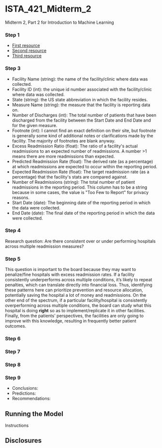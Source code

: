 # ISTA_421_Midterm_2
Midterm 2, Part 2 for Introduction to Machine Learning

### Step 1

- [First resource](https://pmc.ncbi.nlm.nih.gov/articles/PMC11011876/)
- [Second resource](https://newsroom.spectrumhealth.org/corewell-health-study-determines-keys-to-reducing-hospital-readmissions/)
- [Third resource](https://pmc.ncbi.nlm.nih.gov/articles/PMC8101040/)

### Step 3

- Facility Name (string): the name of the facility/clinic where data was collected.
- Facility ID (int): the unique id number associated with the facility/clinic where data was collected.
- State (string): the US state abbreviation in which the facility resides.
- Measure Name (string): the measure that the facility is reporting data on.
- Number of Discharges (int): The total number of patients that have been discharged from the facility between the Start Date and End Date and for the given measure. 
- Footnote (int): I cannot find an exact definition on their site, but footnote is generally some kind of additional notes or clarifications made by the facility. The majority of footnotes are blank anyway.
- Excess Readmission Ratio (float): The ratio of a facility's actual readmissions to an expected number of readmissions. A number >1 means there are more readmissions than expected. 
- Predicted Readmission Rate (float): The derived rate (as a percentage) at which readmissions are expected to occur within the reporting period. 
- Expected Readmission Rate (float): The target readmission rate (as a percentage) that the facility's stats are compared against. 
- Number of Readmissions (string): The total number of patient readmissions in the reporting period. This column has to be a string because in some cases, the value is "Too Few to Report" for privacy reasons. 
- Start Date (date): The beginning date of the reporting period in which the data were collected.
- End Date (date): The final date of the reporting period in which the data were collected.

### Step 4

Research question: Are there consistent over or under performing hospitals across multiple readmission measures?

### Step 5

This question is important to the board because they may want to penalize/fine hospitals with excess readmission rates. If a facility consistently underperforms across multiple conditions, it’s likely to repeat penalties, which can translate directly into financial loss. Thus, identifying these patterns here can prioritize prevention and resource allocation, potentially saving the hospital a lot of money and readmissions. On the other end of the spectrum, if a particular facility/hospital is consistently overperforming across multiple conditions, the board can study what this hospital is doing **right** so as to implement/replicate it in other facilities. Finally, from the patients' perspectives, the facilities are only going to improve with this knowledge, resulting in frequently better patient outcomes. 

### Step 6

### Step 7

### Step 8

### Step 9

- Conclusions: 
- Predictions: 
- Recommendations: 

## Running the Model
Instructions

## Disclosures
